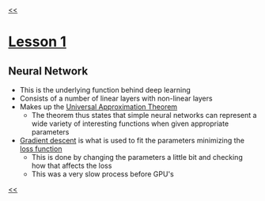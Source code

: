 [<<](../README.md)
#  [Lesson 1](https://youtu.be/IPBSB1HLNLo)

## Neural Network
- This is the underlying function behind deep learning
- Consists of a number of linear layers with non-linear layers
- Makes up the [Universal Approximation Theorem](https://en.wikipedia.org/wiki/Universal_approximation_theorem)
  - The theorem thus states that simple neural networks can represent a wide variety of interesting functions when given appropriate parameters
- [Gradient descent](https://en.wikipedia.org/wiki/Gradient_descent) is what is used to fit the parameters minimizing the [loss function](https://en.wikipedia.org/wiki/Loss_function)
  - This is done by changing the parameters a little bit and checking how that affects the loss
  - This was a very slow process before GPU's

[<<](../README.md)
